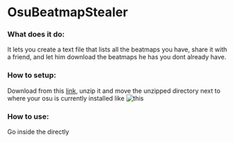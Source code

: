 # OsuBeatmapStealer

### What does it do:
It lets you create a text file that lists all the beatmaps you have, share it with a friend, and let him download the beatmaps he has you dont already have.

### How to setup:
Download from this [link](https://drive.google.com/file/d/1lguL9LFfAJoJfiS7AlBXY-TlTvLtZRaM/view?usp=sharing), unzip it and move the unzipped directory next to where your osu is currently installed like ![this](https://i.imgur.com/hWw5dbN.png)

### How to use:
Go inside the directly
